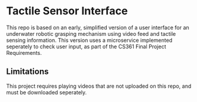 # Tactile Sensor Interface
This repo is based on an early, simplified version of a user interface for an underwater robotic grasping mechanism using video feed and tactile sensing information.
This version uses a microservice implemented seperately to check user input, as part of the CS361 Final Project Requirements.

## Limitations
This project requires playing videos that are not uploaded on this repo, and must be downloaded seperately.
